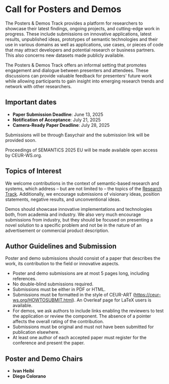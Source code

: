 # Call for Posters and Demos

The Posters & Demos Track provides a platform for researchers to showcase their latest findings, ongoing projects, and cutting-edge work in progress. These include submissions on innovative applications, latest results, unpublished ideas, prototypes of semantic technologies and their use in various domains as well as applications, use cases, or pieces of code that may attract developers and potential research or business partners. This also concerns new datasets made publicly available.

The Posters & Demos Track offers an informal setting that promotes engagement and dialogue between presenters and attendees. These discussions can provide valuable feedback for presenters' future work while allowing participants to gain insight into emerging research trends and network with other researchers.

## Important dates

-   **Paper Submission Deadline**: June 13, 2025
-   **Notification of Acceptance**: July 21, 2025
-   **Camera-Ready Paper Deadline**: July 28, 2025

Submissions will be through Easychair and the submission link will be provided soon.

Proceedings of SEMANTiCS 2025 EU will be made available open access by CEUR-WS.org.

## Topics of Interest

We welcome contributions in the context of semantic-based research and systems,
which address – but are not limited to – the topics of the <a href="/page/cfp_rev_rep">Research Track</a>. Additionally, we encourage submissions of visionary ideas, position statements, negative results, and unconventional ideas.

Demos should showcase innovative implementations and technologies both, from academia and industry. We also very much encourage submissions from industry, but they should be focused on presenting a novel solution to a specific problem and not be in the nature of an advertisement or commercial product description.

## Author Guidelines and Submission

Poster and demo submissions should consist of a paper that describes the work, its contribution to the field or innovative aspects.

-   Poster and demo submissions are at most 5 pages long, including references.
-   No double-blind submissions required.
-   Submissions must be either in PDF or HTML.
-   Submissions must be formatted in the style of CEUR-ART (https://ceur-ws.org/HOWTOSUBMIT.html). An Overleaf page for LaTeX users is available.
-   For demos, we ask authors to include links enabling the reviewers to test the application or review the component. The absence of a pointer affects the overall rating of the contribution.
-   Submissions must be original and must not have been submitted for publication elsewhere.
-   At least one author of each accepted paper must register for the conference and present the paper.

## Poster and Demo Chairs

-   **Ivan Heibi**
-   **Diego Colorano**

